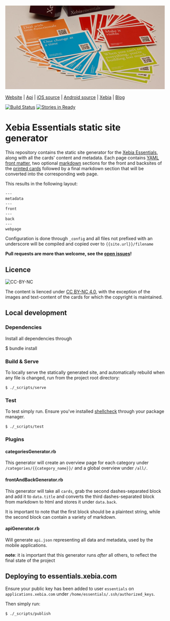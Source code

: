 ![Xebia Essentials](https://raw.githubusercontent.com/xebia/essentials/master/img/XebiaEssentialsCards.jpg?token=3891755__eyJzY29wZSI6IlJhd0Jsb2I6eGViaWEvZXNzZW50aWFscy9tYXN0ZXIvaW1nL1hlYmlhRXNzZW50aWFsc0NhcmRzLmpwZyIsImV4cGlyZXMiOjE0MDI4NjA4MDZ9--390a00c227c472015e94b6b0e613cc1785ef4bb0)

[Website](http://essentials.xebia.com) |
[Api](http://essentials.xebia.com/api.json) |
[iOS source](https://github.com/xebia/ios-essentials) |
[Android source](https://github.com/xebia/android-essentials) |
[Xebia](http://www.xebia.com) |
[Blog](http://blog.xebia.com)

[![Build Status](https://travis-ci.org/xebia/essentials.svg?branch=master)](https://travis-ci.org/xebia/essentials)
[![Stories in Ready](https://badge.waffle.io/xebia/essentials.png?label=ready)](https://waffle.io/xebia/essentials)

# Xebia Essentials static site generator

This repository contains the static site generator for the [Xebia Essentials](http://essentials.xebia.com), along with all the cards' content and metadata. Each page contains [YAML](http://www.yaml.org/) [front matter](http://jekyllrb.com/docs/frontmatter/), two optional [markdown](http://daringfireball.net/projects/markdown) sections for the front and backsites of the [printed cards](http://xebia.com/books/xebia-essentials?utm_source=readme&utm_medium=web&utm_campaign=essentials) followed by a final markdown section that will be converted into the corresponding web page.

This results in the following layout:

    ---
    metadata
    ---
    front
    ---
    back
    ---
    webpage

Configuration is done through `_config` and all files not prefixed with an
underscore will be compiled and copied over to `{{site.url}}/filename`

**Pull requests are more than welcome, see the [open issues](https://github.com/xebia/essentials/issues?state=open)!**

## Licence

![CC-BY-NC](http://i.creativecommons.org/l/by-nc/3.0/88x31.png)

The content is lienced under [CC BY-NC 4.0](https://creativecommons.org/licenses/by-nc/4.0/), with the exception of
the images and text-content of the cards for which the copyright is maintained.

## Local development


### Dependencies

Install all dependencies through

  $ bundle install

### Build & Serve

To locally serve the statically generated site, and automatically rebuild when
any file is changed, run from the project root directory:

    $ ./_scripts/serve

### Test

To test simply run. Ensure you've installed [shellcheck](https://github.com/koalaman/shellcheck) through your package manager.

    $ ./_scripts/test

### Plugins

#### categoriesGenerator.rb

This generator will create an overview page for each category under
`/categories/{{category_name}}/` and a global overview under `/all/`.

#### frontAndBackGenerator.rb

This generator will take all `cards`, grab the second dashes-separated block
and add it to `data.title` and converts the third dashes-separated block from
markdown to html and stores it under `data.back`.

It is important to note that the first block should be a plaintext string,
while the second block can contain a variety of markdown.

#### apiGenerator.rb

Will generate `api.json` representing all data and metadata, used by the mobile
applications.

**note**: it is important that this generator runs *after* all others, to
reflect the final state  of the project

## Deploying to essentials.xebia.com

Ensure your public key has been added to user `essentials` on
`applications.xebia.com` under `/home/essentials/.ssh/authorized_keys`.

Then simply run:

    $ ./_scripts/publish
